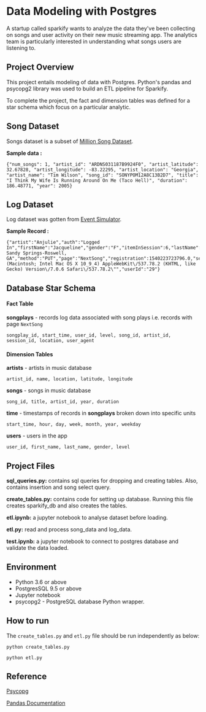 # Data Modeling with Postgres
A startup called sparkify wants to analyze the data they've been collecting on songs and user activity on their new music streaming app. The analytics team is particularly interested in understanding what songs users are listening to.

## Project Overview
This project entails modeling of data with Postgres. Python's pandas and psycopg2 library was used to build an ETL pipeline for Sparkify.

To complete the project, the fact and dimension tables was defined for a star schema which focus on a particular analytic.


## Song Dataset
Songs dataset is a subset of [Million Song Dataset](http://millionsongdataset.com/).

**Sample data :**
```
{"num_songs": 1, "artist_id": "ARDNS031187B9924F0", "artist_latitude": 32.67828, "artist_longitude": -83.22295, "artist_location": "Georgia", "artist_name": "Tim Wilson", "song_id": "SONYPOM12A8C13B2D7", "title": "I Think My Wife Is Running Around On Me (Taco Hell)", "duration": 186.48771, "year": 2005}
```

## Log Dataset
Log dataset was gotten from [Event Simulator](https://github.com/Interana/eventsim).

**Sample Record :**
```
{"artist":"Anjulie","auth":"Logged In","firstName":"Jacqueline","gender":"F","itemInSession":6,"lastName":"Lynch","length":194.63791,"level":"paid","location":"Atlanta-Sandy Springs-Roswell, GA","method":"PUT","page":"NextSong","registration":1540223723796.0,"sessionId":389,"song":"Boom","status":200,"ts":1541991804796,"userAgent":"\"Mozilla\/5.0 (Macintosh; Intel Mac OS X 10_9_4) AppleWebKit\/537.78.2 (KHTML, like Gecko) Version\/7.0.6 Safari\/537.78.2\"","userId":"29"}
```

## Database Star Schema

#### Fact Table
**songplays** - records log data associated with song plays i.e. records with page `NextSong`

```
songplay_id, start_time, user_id, level, song_id, artist_id, session_id, location, user_agent
```

#### Dimension Tables

**artists**  - artists in music database
```
artist_id, name, location, latitude, longitude
```

**songs**  - songs in music database
```
song_id, title, artist_id, year, duration
```

**time**  - timestamps of records in  **songplays**  broken down into specific units
```
start_time, hour, day, week, month, year, weekday
```

**users** - users in the app
```
user_id, first_name, last_name, gender, level
```

## Project Files

**sql_queries.py:** contains sql queries for dropping and creating tables. Also, contains insertion and song select query.

**create_tables.py:** contains code for setting up database. Running this file creates sparkify_db and also creates the tables.

**etl.ipynb:** a jupyter notebook to analyse dataset before loading.

**etl.py:** read and process song_data and log_data.

**test.ipynb:** a jupyter notebook to connect to postgres database and validate the data loaded.

## Environment
* Python 3.6 or above
* PostgresSQL 9.5 or above
* Jupyter notebook
* psycopg2 - PostgreSQL database Python wrapper.

## How to run
The ```create_tables.py``` and ```etl.py``` file should be run independently as below:
```
python create_tables.py
```
```
python etl.py
```
## Reference
[Psycopg](http://initd.org/psycopg/docs/)

[Pandas Documentation](https://pandas.pydata.org/pandas-docs/stable/)
